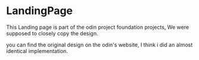# LandingPage

This Landing page is part of the odin project foundation projects, We were supposed to closely copy the design.

you can find the original design on the odin's website, I think i did an almost identical implementation.